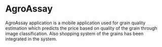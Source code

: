# AgroAssay
AgroAssay application is a mobile application used for grain quality estimation which predicts the price based on quality of the grain through image classification. Also shopping system of the grains has been integrated in the system. 
